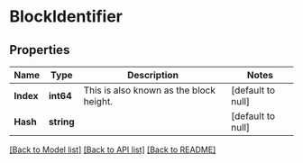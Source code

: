 # BlockIdentifier

## Properties
Name | Type | Description | Notes
------------ | ------------- | ------------- | -------------
**Index** | **int64** | This is also known as the block height. | [default to null]
**Hash** | **string** |  | [default to null]

[[Back to Model list]](../README.md#documentation-for-models) [[Back to API list]](../README.md#documentation-for-api-endpoints) [[Back to README]](../README.md)

